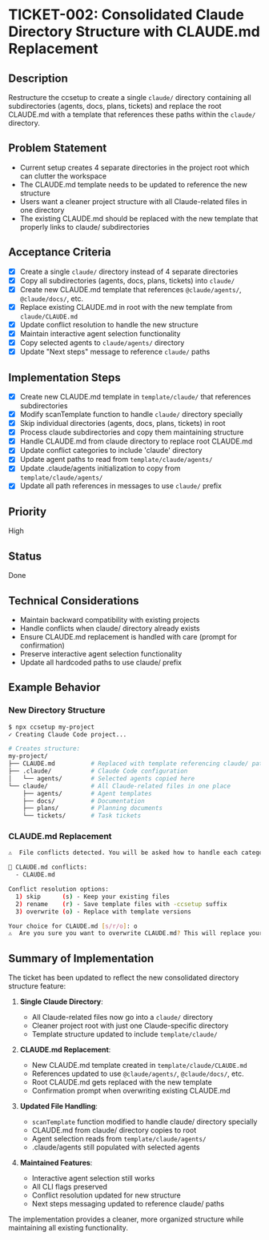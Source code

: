# TICKET-002: Consolidated Claude Directory Structure with CLAUDE.md Replacement

## Description
Restructure the ccsetup to create a single `claude/` directory containing all subdirectories (agents, docs, plans, tickets) and replace the root CLAUDE.md with a template that references these paths within the `claude/` directory.

## Problem Statement
- Current setup creates 4 separate directories in the project root which can clutter the workspace
- The CLAUDE.md template needs to be updated to reference the new structure
- Users want a cleaner project structure with all Claude-related files in one directory
- The existing CLAUDE.md should be replaced with the new template that properly links to claude/ subdirectories

## Acceptance Criteria
- [x] Create a single `claude/` directory instead of 4 separate directories
- [x] Copy all subdirectories (agents, docs, plans, tickets) into `claude/`
- [x] Create new CLAUDE.md template that references `@claude/agents/`, `@claude/docs/`, etc.
- [x] Replace existing CLAUDE.md in root with the new template from `claude/CLAUDE.md`
- [x] Update conflict resolution to handle the new structure
- [x] Maintain interactive agent selection functionality
- [x] Copy selected agents to `claude/agents/` directory
- [x] Update "Next steps" message to reference `claude/` paths

## Implementation Steps
- [x] Create new CLAUDE.md template in `template/claude/` that references subdirectories
- [x] Modify scanTemplate function to handle `claude/` directory specially
- [x] Skip individual directories (agents, docs, plans, tickets) in root
- [x] Process claude subdirectories and copy them maintaining structure  
- [x] Handle CLAUDE.md from claude directory to replace root CLAUDE.md
- [x] Update conflict categories to include 'claude' directory
- [x] Update agent paths to read from `template/claude/agents/`
- [x] Update .claude/agents initialization to copy from `template/claude/agents/`
- [x] Update all path references in messages to use `claude/` prefix

## Priority
High

## Status
Done

## Technical Considerations
- Maintain backward compatibility with existing projects
- Handle conflicts when claude/ directory already exists
- Ensure CLAUDE.md replacement is handled with care (prompt for confirmation)
- Preserve interactive agent selection functionality
- Update all hardcoded paths to use claude/ prefix

## Example Behavior

### New Directory Structure
```bash
$ npx ccsetup my-project
✓ Creating Claude Code project...

# Creates structure:
my-project/
├── CLAUDE.md          # Replaced with template referencing claude/ paths
├── .claude/           # Claude Code configuration
│   └── agents/        # Selected agents copied here
└── claude/            # All Claude-related files in one place
    ├── agents/        # Agent templates
    ├── docs/          # Documentation
    ├── plans/         # Planning documents
    └── tickets/       # Task tickets
```

### CLAUDE.md Replacement
```bash
⚠️  File conflicts detected. You will be asked how to handle each category.

📄 CLAUDE.md conflicts:
  - CLAUDE.md

Conflict resolution options:
  1) skip      (s) - Keep your existing files
  2) rename    (r) - Save template files with -ccsetup suffix
  3) overwrite (o) - Replace with template versions

Your choice for CLAUDE.md [s/r/o]: o
⚠️  Are you sure you want to overwrite CLAUDE.md? This will replace your existing project instructions with the ccsetup template! (yes/no): yes
```

## Summary of Implementation

The ticket has been updated to reflect the new consolidated directory structure feature:

1. **Single Claude Directory**:
   - All Claude-related files now go into a `claude/` directory
   - Cleaner project root with just one Claude-specific directory
   - Template structure updated to include `template/claude/`

2. **CLAUDE.md Replacement**:
   - New CLAUDE.md template created in `template/claude/CLAUDE.md`
   - References updated to use `@claude/agents/`, `@claude/docs/`, etc.
   - Root CLAUDE.md gets replaced with the new template
   - Confirmation prompt when overwriting existing CLAUDE.md

3. **Updated File Handling**:
   - `scanTemplate` function modified to handle claude/ directory specially
   - CLAUDE.md from claude/ directory copies to root
   - Agent selection reads from `template/claude/agents/`
   - .claude/agents still populated with selected agents

4. **Maintained Features**:
   - Interactive agent selection still works
   - All CLI flags preserved
   - Conflict resolution updated for new structure
   - Next steps messaging updated to reference claude/ paths

The implementation provides a cleaner, more organized structure while maintaining all existing functionality.